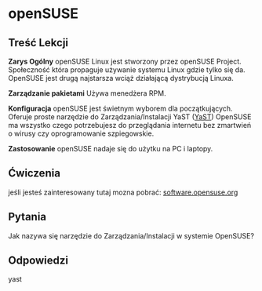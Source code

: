 # openSUSE

## Treść Lekcji

<b>Zarys Ogólny</b>
openSUSE Linux jest stworzony przez openSUSE Project. Społeczność która propaguje używanie systemu Linux gdzie tylko się da. OpenSUSE jest drugą najstarsza wciąż działającą dystrybucją Linuxa.

<b>Zarządzanie pakietami</b>
Używa menedżera RPM.

<b>Konfiguracja</b>
openSUSE jest świetnym wyborem dla początkujących. Oferuje proste narzędzie do Zarządzania/Instalacji YaST  (<a href="http://yast.github.io/">YaST</a>) OpenSUSE ma wszystko czego potrzebujesz do przeglądania internetu bez zmartwień o wirusy czy oprogramowanie szpiegowskie.

<b>Zastosowanie</b>
openSUSE nadaje się do użytku na PC i laptopy.

## Ćwiczenia

jeśli jesteś zainteresowany tutaj mozna pobrać: <a href='https://software.opensuse.org/'>software.opensuse.org</a>

## Pytania

Jak nazywa się narzędzie do Zarządzania/Instalacji w systemie OpenSUSE?

## Odpowiedzi

yast
